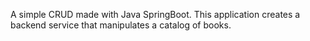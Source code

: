 A simple CRUD made with Java SpringBoot. This application creates a backend service that manipulates a catalog of books.
